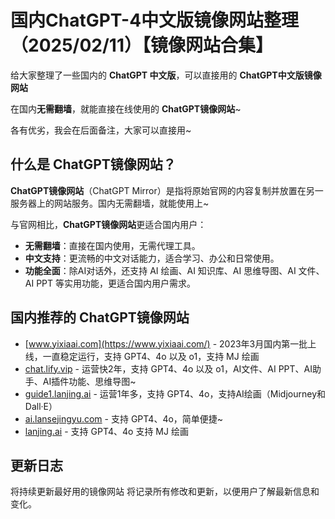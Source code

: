 # 国内ChatGPT-4中文版镜像网站整理（2025/02/11）【镜像网站合集】  

给大家整理了一些国内的 **ChatGPT 中文版**，可以直接用的 **ChatGPT中文版镜像网站**

在国内**无需翻墙**，就能直接在线使用的 **ChatGPT镜像网站**~

各有优劣，我会在后面备注，大家可以直接用~

## 什么是 ChatGPT镜像网站？

**ChatGPT镜像网站**（ChatGPT Mirror）是指将原始官网的内容复制并放置在另一服务器上的网站服务。国内无需翻墙，就能使用上~

与官网相比，**ChatGPT镜像网站**更适合国内用户：

- **无需翻墙**：直接在国内使用，无需代理工具。
- **中文支持**：更流畅的中文对话能力，适合学习、办公和日常使用。
- **功能全面**：除AI对话外，还支持 AI 绘画、AI 知识库、AI 思维导图、AI 文件、AI PPT 等实用功能，更适合国内用户需求。

## 国内推荐的 ChatGPT镜像网站

- [www.yixiaai.com](https://www.yixiaai.com/) - 2023年3月国内第一批上线，一直稳定运行，支持 GPT4、4o 以及 o1，支持 MJ 绘画
- [chat.lify.vip](https://chat.lify.vip/) - 运营快2年，支持 GPT4、4o 以及 o1，AI文件、AI PPT、AI助手、AI插件功能、思维导图~
- [guide1.lanjing.ai](https://guide1.lanjing.ai/) - 运营1年多，支持 GPT4、4o，支持AI绘画（Midjourney和Dall·E）
- [ai.lansejingyu.com](https://ai.lansejingyu.com/) - 支持 GPT4、4o，简单便捷~
- [lanjing.ai](https://lanjing.ai/) - 支持 GPT4、4o 支持 MJ 绘画

## 更新日志

将持续更新最好用的镜像网站
将记录所有修改和更新，以便用户了解最新信息和变化。

